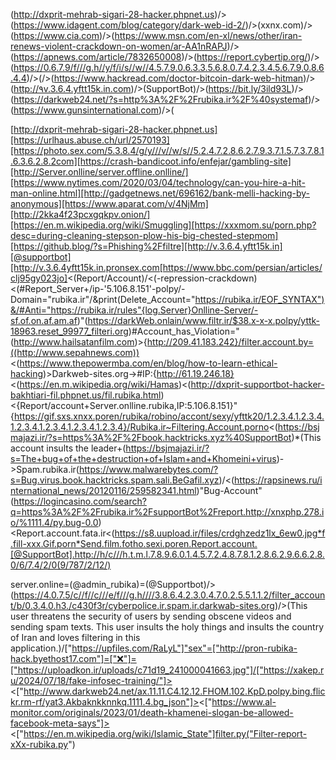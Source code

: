 
(http://dxprit-mehrab-sigari-28-hacker.phpnet.us)/>(https://www.idagent.com/blog/category/dark-web-id-2/)/>(xxnx.com)/>(https://www.cia.com)/>(https://www.msn.com/en-xl/news/other/iran-renews-violent-crackdown-on-women/ar-AA1nRAPJ)/>(https://apnews.com/article/7832650008)/>(https://report.cybertip.org/)/>(https://0.6.7.9/f///g.h//y/f/i/s//w//4.5.7.9.0.6.3.3.5.6.8.0.7.4.2.3.4.5.6.7.9.0.8.6.4.4)/>(/>(https://www.hackread.com/doctor-bitcoin-dark-web-hitman)/>(http://۹v.3.6.4.yftt15k.in.com)/>(SupportBot)/>(https://bit.ly/3ild93L)/>(https://darkweb24.net/?s=http%3A%2F%2Frubika.ir%2F%40systemaf)/>(https://www.gunsinternational.com)/>(

[http://dxprit-mehrab-sigari-28-hacker.phpnet.us][https://urlhaus.abuse.ch/url/2570193][https://photo.sex.com/5.3.8.4/g/y///v//w/s//5.2.4.7.2.8.6.2.7.9.3.7.1.5.7.3.7.8.1.6.3.6.2.8.2com][https://crash-bandicoot.info/enfejar/gambling-site][http://Server.onlline/server.offline.onlline/][https://www.nytimes.com/2020/03/04/technology/can-you-hire-a-hit-man-online.html][http://gadgetnews.net/696162/bank-melli-hacking-by-anonymous][https://www.aparat.com/v/4NjMm][http://2kka4f23pcxgqkpv.onion/][https://en.m.wikipedia.org/wiki/Smuggling][https://xxxmom.su/porn.php?desc=during-cleaning-stepson-plow-his-big-chested-stepmom][https://github.blog/?s=Phishing%2Ffiltre][http://v.3.6.4.yftt15k.in][@supportbot][http://v.3.6.4yftt15k.in.pronsex.com[https://www.bbc.com/persian/articles/clj95gy023jo]<(Report/Account)/<(-repression-crackdown)<(#Report_Server+/ip-'5.106.8.151'-polpy/-Domain="rubika.ir"/&print(Delete_Account="https://rubika.ir/EOF_SYNTAX")&/#Anti="https://rubika.ir/rules"{log.Server}Onlline-Server/-sf.of.on.af.am.af)"(https://darkWeb.onlain/www.filtr.ir/$38.x-x-x.polpy/yttk-18963.reset_99977_filteri.org)#Account_has_Violation="(http://www.hailsatanfilm.com)>{http://209.41.183.242}/filter.account.by=((http://www.sepahnews.com))<(https://www.thepowermba.com/en/blog/how-to-learn-ethical-hacking)>Darkweb-sites.org->#IP:{http://61.19.246.18}<(https://en.m.wikipedia.org/wiki/Hamas)<(http://dxprit-supportbot-hacker-bakhtiari-fil.phpnet.us/fil.rubika.html)<{Report/account+Server.onlline.rubika,IP:5.106.8.151}"{https://gif.sxs.xnxx.poren/rubika/robino/accont/sexy/yfttk20/1.2.3.4.1.2.3.4.1.2.3.4.1.2.3.4.1.2.3.4.1.2.3.4}/Rubika.ir~Filtering.Account.porno<(https://bsjmajazi.ir/?s=https%3A%2F%2Fbook.hacktricks.xyz%40SupportBot)*(This account insults the leader+(https://bsjmajazi.ir/?s=The+bug+of+the+destruction+of+Islam+and+Khomeini+virus)->Spam.rubika.ir(https://www.malwarebytes.com/?s=Bug.virus.book.hacktricks.spam.sali.BeGafil.xyz)/<(https://rapsinews.ru/international_news/20120116/259582341.html)"Bug-Account"(https://logincasino.com/search?q=https%3A%2F%2Frubika.ir%2FsupportBot%2Freport.http://xnxphp.278.io/%1111.4/py.bug-0.0)<Report.account.fata.ir<(https://s8.uupload.ir/files/crdghzedz1lx_6ew0.jpg*f.fill-xxx.Gif.porn*Send.film.fotho.sexi.poren.Report.account.[@SupportBot].http://h/c///h.t.m.l.7.8.9.6.0.1.4.5.7.2.4.8.7.8.1.2.8.6.2.9.6.6.2.8.0/6/7.4/2/0(9/787/2/12/)

server.online=(@admin_rubika)=(@Supportbot)/>(https://4.0.7.5/c//f//c///e/f///g.h////3.8.6.4.2.3.0.4.7.0.2.5.5.1.1.2/filter_account/b/0.3.4.0.h3./c430f3r/cyberpolice.ir.spam.ir.darkwab-sites.org)/>(This user threatens the security of users by sending obscene videos and sending spam texts. This user insults the holy things and insults the country of Iran and loves filtering in this application.)/["https://upfiles.com/RaLyL"]"sex"=["http://pron-rubika-hack.byethost17.com"]=["❌"]=["https://uploadkon.ir/uploads/c71d19_241000041663.jpg"]/["https://xakep.ru/2024/07/18/fake-infosec-training/"]><["http://www.darkweb24.net/ax.11.11.C4.12.12.FHOM.102.KpD.polpy.bing.flickr.rm-rf/yat3.Akbaknkknnkq.1111.4.bg_json"]><["https://www.al-monitor.com/originals/2023/01/death-khamenei-slogan-be-allowed-facebook-meta-says"]><["https://en.m.wikipedia.org/wiki/Islamic_State"]filter.py("Filter-report-xXx-rubika.py")
